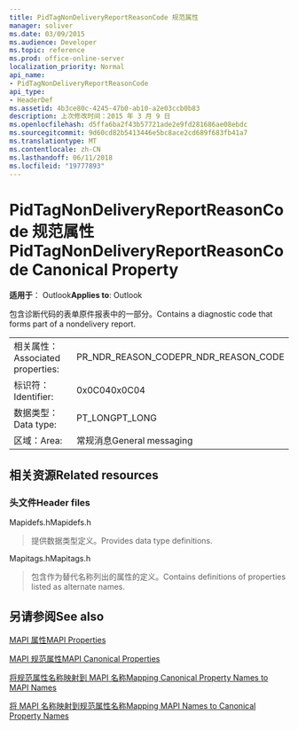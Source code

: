 ```yaml
---
title: PidTagNonDeliveryReportReasonCode 规范属性
manager: soliver
ms.date: 03/09/2015
ms.audience: Developer
ms.topic: reference
ms.prod: office-online-server
localization_priority: Normal
api_name:
- PidTagNonDeliveryReportReasonCode
api_type:
- HeaderDef
ms.assetid: 4b3ce80c-4245-47b0-ab10-a2e03ccb0b83
description: 上次修改时间：2015 年 3 月 9 日
ms.openlocfilehash: d5ffa6ba2f43b57721ade2e9fd281686ae08ebdc
ms.sourcegitcommit: 9d60cd82b5413446e5bc8ace2cd689f683fb41a7
ms.translationtype: MT
ms.contentlocale: zh-CN
ms.lasthandoff: 06/11/2018
ms.locfileid: "19777893"
---
```

# <a name="pidtagnondeliveryreportreasoncode-canonical-property"></a><span data-ttu-id="77332-103">PidTagNonDeliveryReportReasonCode 规范属性</span><span class="sxs-lookup"><span data-stu-id="77332-103">PidTagNonDeliveryReportReasonCode Canonical Property</span></span>

  
  
<span data-ttu-id="77332-104">**适用于**： Outlook</span><span class="sxs-lookup"><span data-stu-id="77332-104">**Applies to**: Outlook</span></span> 
  
<span data-ttu-id="77332-105">包含诊断代码的表单原件报表中的一部分。</span><span class="sxs-lookup"><span data-stu-id="77332-105">Contains a diagnostic code that forms part of a nondelivery report.</span></span>
  
|||
|:-----|:-----|
|<span data-ttu-id="77332-106">相关属性：</span><span class="sxs-lookup"><span data-stu-id="77332-106">Associated properties:</span></span>  <br/> |<span data-ttu-id="77332-107">PR_NDR_REASON_CODE</span><span class="sxs-lookup"><span data-stu-id="77332-107">PR_NDR_REASON_CODE</span></span>  <br/> |
|<span data-ttu-id="77332-108">标识符：</span><span class="sxs-lookup"><span data-stu-id="77332-108">Identifier:</span></span>  <br/> |<span data-ttu-id="77332-109">0x0C04</span><span class="sxs-lookup"><span data-stu-id="77332-109">0x0C04</span></span>  <br/> |
|<span data-ttu-id="77332-110">数据类型：</span><span class="sxs-lookup"><span data-stu-id="77332-110">Data type:</span></span>  <br/> |<span data-ttu-id="77332-111">PT_LONG</span><span class="sxs-lookup"><span data-stu-id="77332-111">PT_LONG</span></span>  <br/> |
|<span data-ttu-id="77332-112">区域：</span><span class="sxs-lookup"><span data-stu-id="77332-112">Area:</span></span>  <br/> |<span data-ttu-id="77332-113">常规消息</span><span class="sxs-lookup"><span data-stu-id="77332-113">General messaging</span></span>  <br/> |
   
## <a name="related-resources"></a><span data-ttu-id="77332-114">相关资源</span><span class="sxs-lookup"><span data-stu-id="77332-114">Related resources</span></span>

### <a name="header-files"></a><span data-ttu-id="77332-115">头文件</span><span class="sxs-lookup"><span data-stu-id="77332-115">Header files</span></span>

<span data-ttu-id="77332-116">Mapidefs.h</span><span class="sxs-lookup"><span data-stu-id="77332-116">Mapidefs.h</span></span>
  
> <span data-ttu-id="77332-117">提供数据类型定义。</span><span class="sxs-lookup"><span data-stu-id="77332-117">Provides data type definitions.</span></span>
    
<span data-ttu-id="77332-118">Mapitags.h</span><span class="sxs-lookup"><span data-stu-id="77332-118">Mapitags.h</span></span>
  
> <span data-ttu-id="77332-119">包含作为替代名称列出的属性的定义。</span><span class="sxs-lookup"><span data-stu-id="77332-119">Contains definitions of properties listed as alternate names.</span></span>
    
## <a name="see-also"></a><span data-ttu-id="77332-120">另请参阅</span><span class="sxs-lookup"><span data-stu-id="77332-120">See also</span></span>



[<span data-ttu-id="77332-121">MAPI 属性</span><span class="sxs-lookup"><span data-stu-id="77332-121">MAPI Properties</span></span>](mapi-properties.md)
  
[<span data-ttu-id="77332-122">MAPI 规范属性</span><span class="sxs-lookup"><span data-stu-id="77332-122">MAPI Canonical Properties</span></span>](mapi-canonical-properties.md)
  
[<span data-ttu-id="77332-123">将规范属性名称映射到 MAPI 名称</span><span class="sxs-lookup"><span data-stu-id="77332-123">Mapping Canonical Property Names to MAPI Names</span></span>](mapping-canonical-property-names-to-mapi-names.md)
  
[<span data-ttu-id="77332-124">将 MAPI 名称映射到规范属性名称</span><span class="sxs-lookup"><span data-stu-id="77332-124">Mapping MAPI Names to Canonical Property Names</span></span>](mapping-mapi-names-to-canonical-property-names.md)

